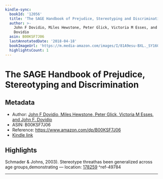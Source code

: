 ```yaml
---
kindle-sync:
  bookId: '12056'
  title: 'The SAGE Handbook of Prejudice, Stereotyping and Discrimination'
  author: >-
    John F Dovidio, Miles Hewstone, Peter Glick, Victoria M Esses, and John F.
    Dovidio
  asin: B00KSF7J06
  lastAnnotatedDate: '2018-04-18'
  bookImageUrl: 'https://m.media-amazon.com/images/I/81A9esu-BXL._SY160.jpg'
  highlightsCount: 1
---
```

# The SAGE Handbook of Prejudice, Stereotyping and Discrimination
## Metadata
* Author: [John F Dovidio, Miles Hewstone, Peter Glick, Victoria M Esses, and John F. Dovidio](https://www.amazon.comundefined)
* ASIN: B00KSF7J06
* Reference: https://www.amazon.com/dp/B00KSF7J06
* [Kindle link](kindle://book?action=open&asin=B00KSF7J06)

## Highlights
Schmader & Johns, 2003). Stereotype threathas been generalized across age groups,demonstrating — location: [178259](kindle://book?action=open&asin=B00KSF7J06&location=178259) ^ref-49784

---
